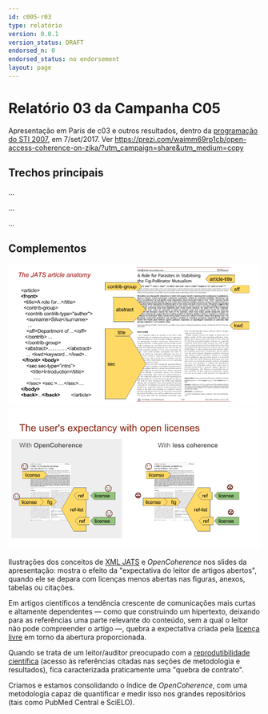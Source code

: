 ```yaml
---
id: c005-r03
type: relatório
version: 0.0.1
version_status: DRAFT
endorsed_n: 0
endorsed_status: no endorsement
layout: page
---
```


# Relatório 03 da Campanha C05

Apresentação em Paris de c03 e outros resultados, dentro da [programação do STI 2007](http://ifris.org/wp-content/blogs.dir/1/files/2017/08/Conference-STI-2017-Programme.pdf), em 7/set/2017.
Ver
https://prezi.com/waimm69rp1cb/open-access-coherence-on-zika/?utm_campaign=share&utm_medium=copy

## Trechos principais
...

...

...

## Complementos

![](https://github.com/UnB-CIDACS/observatorio-jats/raw/master/campanhas/c05-openCoherence-zika/assets/ZikaOpenCoherence-main1.png)
![](https://github.com/UnB-CIDACS/observatorio-jats/raw/master/campanhas/c05-openCoherence-zika/assets/ZikaOpenCoherence-main2.png)

Ilustrações dos conceitos de [XML JATS](https://en.wikipedia.org/wiki/Journal_Article_Tag_Suite) e  *OpenCoherence* nos slides  da apresentação: mostra o efeito da "expectativa do leitor de artigos abertos", quando ele se depara com  licenças menos abertas nas figuras, anexos, tabelas ou citações. 

Em artigos científicos a tendência crescente de comunicações mais curtas e altamente dependentes &mdash; como que construindo um hipertexto, deixando para as referências uma parte relevante do conteúdo, sem a qual o leitor não pode compreender o artigo &mdash;, quebra a expectativa criada pela [licença livre](http://opendefinition.org) em torno da abertura proporcionada.

Quando se trata de um leitor/auditor preocupado com a  [reprodutibilidade científica](https://en.wikipedia.org/wiki/Reproducibility) (acesso às referências citadas nas seções de metodologia e resultados), fica caracterizada praticamente uma "quebra de contrato".  

Criamos e estamos consolidando o índice de *OpenCoherence*, com  uma metodologia capaz de quantificar e medir  isso nos grandes repositórios (tais como PubMed Central e SciELO).
